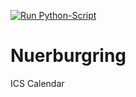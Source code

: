 [![Run Python-Script](https://github.com/freezingDaniel/Nuerburgring/actions/workflows/main.yml/badge.svg)](https://github.com/freezingDaniel/Nuerburgring/actions/workflows/main.yml)

# Nuerburgring
ICS Calendar
